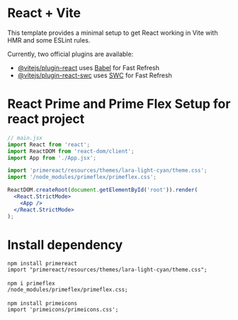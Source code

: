 # React + Vite

This template provides a minimal setup to get React working in Vite with HMR and some ESLint rules.

Currently, two official plugins are available:

- [@vitejs/plugin-react](https://github.com/vitejs/vite-plugin-react/blob/main/packages/plugin-react/README.md) uses [Babel](https://babeljs.io/) for Fast Refresh
- [@vitejs/plugin-react-swc](https://github.com/vitejs/vite-plugin-react-swc) uses [SWC](https://swc.rs/) for Fast Refresh

# React Prime and Prime Flex Setup for react project

```jsx
// main.jsx
import React from 'react';
import ReactDOM from 'react-dom/client';
import App from './App.jsx';

import 'primereact/resources/themes/lara-light-cyan/theme.css';
import '/node_modules/primeflex/primeflex.css';

ReactDOM.createRoot(document.getElementById('root')).render(
  <React.StrictMode>
    <App />
  </React.StrictMode>
);
```

# Install dependency

`npm install primereact`<br>
`import "primereact/resources/themes/lara-light-cyan/theme.css";`<br><br>
`npm i primeflex`<br>
`/node_modules/primeflex/primeflex.css;`<br><br>
`npm install primeicons`<br>
`import 'primeicons/primeicons.css';`<br><br>
